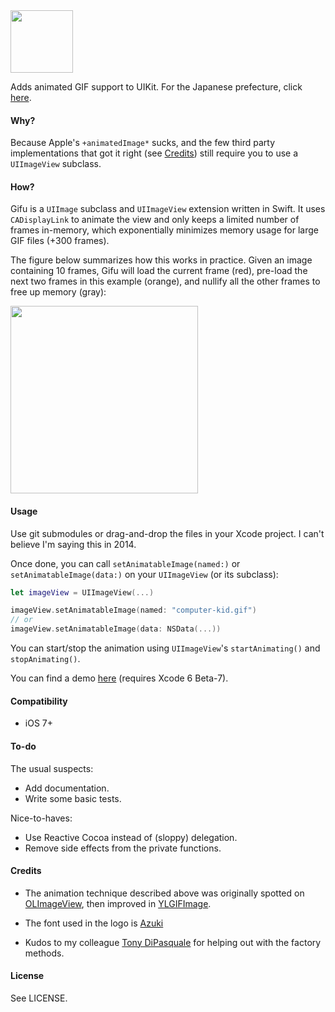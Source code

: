 <img src="https://dl.dropboxusercontent.com/u/148921/assets/logo.svg" width="100" />

Adds animated GIF support to UIKit. For the Japanese prefecture, click [here](https://goo.gl/maps/CCeAc).

#### Why?

Because Apple's `+animatedImage*` sucks, and the few third party implementations that
got it right (see [Credits](#credits)) still require you to use a `UIImageView` subclass.

#### How?

Gifu is a `UIImage` subclass and `UIImageView` extension written in Swift.
It uses `CADisplayLink` to animate the view and only keeps a limited number of
frames in-memory, which exponentially minimizes memory usage for large GIF files (+300
frames).

The figure below summarizes how this works in practice. Given an image
containing 10 frames, Gifu will load the current frame (red), pre-load the next two frames in this example (orange),
and nullify all the other frames to free up memory (gray):

<img src="https://raw.githubusercontent.com/kaishin/gifu/master/figure.gif" width="300" />

#### Usage

Use git submodules or drag-and-drop the files in your Xcode project. I can't
believe I'm saying this in 2014.

Once done, you can call `setAnimatableImage(named:)` or
`setAnimatableImage(data:)` on your `UIImageView` (or its subclass):

```swift
let imageView = UIImageView(...)

imageView.setAnimatableImage(named: "computer-kid.gif")
// or
imageView.setAnimatableImage(data: NSData(...))
```

You can start/stop the animation using `UIImageView`'s `startAnimating()` and
`stopAnimating()`.

You can find a demo [here](https://github.com/kaishin/gifu-demo) (requires Xcode 6 Beta-7).

#### Compatibility

- iOS 7+

#### To-do

The usual suspects:

- Add documentation.
- Write some basic tests.

Nice-to-haves:

- Use Reactive Cocoa instead of (sloppy) delegation.
- Remove side effects from the private functions.

#### Credits

- The animation technique described above was originally spotted on
[OLImageView](https://github.com/ondalabs/OLImageView), then improved in [YLGIFImage](https://github.com/liyong03/YLGIFImage).

- The font used in the logo is [Azuki](http://www.myfonts.com/fonts/bluevinyl/azuki/)

- Kudos to my colleague [Tony DiPasquale](https://github.com/tonyd256) for helping out with the factory methods.

#### License

See LICENSE.
